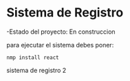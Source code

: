 <h1>Sistema de Registro</h1>

-Estado del proyecto: En construccion

para ejecutar el sistema debes poner:

 ```nmp install react```

sistema de registro 2
